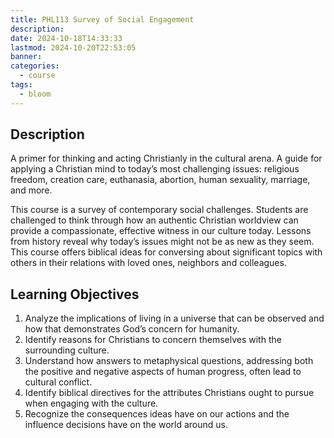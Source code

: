 ```yaml
---
title: PHL113 Survey of Social Engagement
description: 
date: 2024-10-18T14:33:33
lastmod: 2024-10-20T22:53:05
banner: 
categories:
  - course
tags:
  - bloom
---
```

## Description  
  
A primer for thinking and acting Christianly in the cultural arena. A guide for applying a Christian mind to today’s most challenging issues: religious freedom, creation care, euthanasia, abortion, human sexuality, marriage, and more.  
  
This course is a survey of contemporary social challenges. Students are challenged to think through how an authentic Christian worldview can provide a compassionate, effective witness in our culture today. Lessons from history reveal why today’s issues might not be as new as they seem. This course offers biblical ideas for conversing about significant topics with others in their relations with loved ones, neighbors and colleagues.  
  
## Learning Objectives  
  
1. Analyze the implications of living in a universe that can be observed and how that demonstrates God’s concern for humanity.  
2. Identify reasons for Christians to concern themselves with the surrounding culture.  
3. Understand how answers to metaphysical questions, addressing both the positive and negative aspects of human progress, often lead to cultural conflict.  
4. Identify biblical directives for the attributes Christians ought to pursue when engaging with the culture.  
5. Recognize the consequences ideas have on our actions and the influence decisions have on the world around us.  
